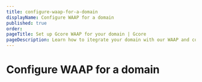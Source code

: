 ```yaml
---
title: configure-waap-for-a-domain
displayName: Configure WAAP for a domain
published: true
order:
pageTitle: Set up Gcore WAAP for your domain | Gcore
pageDescription: Learn how to itegrate your domain with our WAAP and configure initial settings.
---
```

# Configure WAAP for a domain